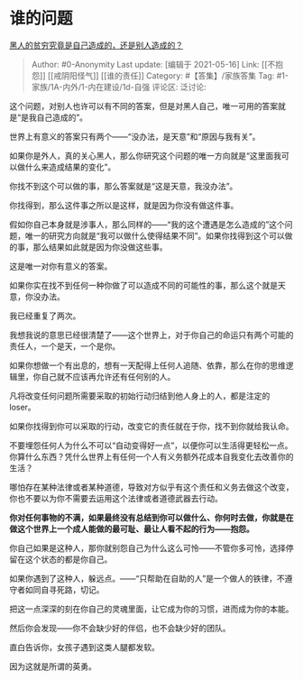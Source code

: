 # 谁的问题
[黑人的贫穷究竟是自己造成的，还是别人造成的？](https://www.zhihu.com/question/370062108/answer/1072301218)

> Author: #0-Anonymity
> Last update: [编辑于 2021-05-16]
> Link: [[不抱怨]] [[戒阴阳怪气]] [[谁的责任]]
> Category: #【答集】/家族答集
> Tag: #1-家族/1A-内外/1-内在建设/1d-自强
> 评论区:
> 泛讨论:

这个问题，对别人也许可以有不同的答案，但是对黑人自己，唯一可用的答案就是“是我自己造成的”。

世界上有意义的答案只有两个——“没办法，是天意”和“原因与我有关”。

如果你是外人，真的关心黑人，那么你研究这个问题的唯一方向就是“这里面我可以做什么来造成结果的变化”。

你找不到这个可以做的事，那么答案就是“这是天意，我没办法”。

你找得到，那么这件事之所以是这样，就是因为你没有做这件事。

假如你自己本身就是涉事人，那么同样的——“我的这个遭遇是怎么造成的”这个问题，唯一的研究方向就是“我可以做什么使得结果不同”。如果你找得到这个可以做的事，那么结果如此就是因为你没做这些事。

这是唯一对你有意义的答案。

如果你实在找不到任何一种你做了可以造成不同的可能性的事，那么这个就是天意，你没办法。

我已经重复了两次。

我想我说的意思已经很清楚了——这个世界上，对于你自己的命运只有两个可能的责任人，一个是天，一个是你。

如果你想做一个有出息的，想有一天配得上任何人追随、依靠，那么在你的思维逻辑里，你自己就不应该再允许还有任何别的人。

凡将改变任何问题所需要采取的初始行动归结到他人身上的人，都是注定的loser。

如果你找得到你可以采取的行动，改变它的责任就在于你，找不到你就给我认命。

不要埋怨任何人为什么不可以“自动变得好一点”，以便你可以生活得更轻松一点。你算什么东西？凭什么世界上有任何一个人有义务额外花成本自我变化去改善你的生活？

哪怕存在某种法律或者某种道德，导致对方似乎有这个责任和义务去做这个改变，你也不要以为你不需要去运用这个法律或者道德武器去行动。

**你对任何事物的不满，如果最终没有总结到你可以做什么、你何时去做，你就是在做这个世界上一个成人能做的最可耻、最让人看不起的行为——抱怨。**

你自己如果是这种人，那你就别怨自己为什么这么可怜——不管你多可怜，选择停留在这个状态的都是你自己。

如果你遇到了这种人，躲远点。——“只帮助在自助的人”是一个做人的铁律，不遵守者如同自寻死路，切记。

把这一点深深的刻在你自己的灵魂里面，让它成为你的习惯，进而成为你的本能。

然后你会发现——你不会缺少好的伴侣，也不会缺少好的团队。

直白告诉你，女孩子遇到这类人腿都发软。

因为这就是所谓的英勇。
